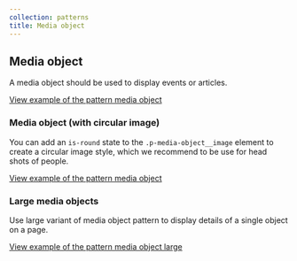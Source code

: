```yaml
---
collection: patterns
title: Media object
---
```


## Media object

A media object should be used to display events or articles.

<a href="https://vanilla-framework.github.io/vanilla-framework/examples/patterns/media-object/media-object/"
  class="js-example">
  View example of the pattern media object
</a>

### Media object (with circular image)

You can add an `is-round` state to the `.p-media-object__image` element to create a circular image style, which we recommend to be use for head shots of people.

<a href="https://vanilla-framework.github.io/vanilla-framework/examples/patterns/media-object/media-object-circ-img/"
  class="js-example">
  View example of the pattern media object
</a>

### Large media objects

Use large variant of media object pattern to display details of a single object on a page.

<a href="https://vanilla-framework.github.io/vanilla-framework/examples/patterns/media-object/media-object-large/"
  class="js-example">
  View example of the pattern media object large
</a>
